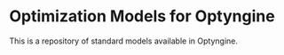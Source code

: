# Optimization Models for Optyngine

This is a repository of standard models available in Optyngine.
